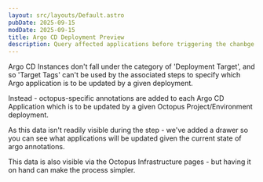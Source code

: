 ```yaml
---
layout: src/layouts/Default.astro
pubDate: 2025-09-15
modDate: 2025-09-15
title: Argo CD Deployment Preview
description: Query affected applications before triggering the chanbge
---
```

Argo CD Instances don't fall under the category of 'Deployment Target', and so 'Target Tags' can't be used by the associated
steps to specify which Argo application is to be updated by a given deployment.

Instead - octopus-specific annotations are added to each Argo CD Application which is to be updated by a given Octopus
Project/Environment deployment.

As this data isn't readily visible during the step - we've added a drawer so you can see what applications will be updated
given the current state of argo annotations.

This data is also visible via the Octopus Infrastructure pages - but having it on hand can make the process simpler.
